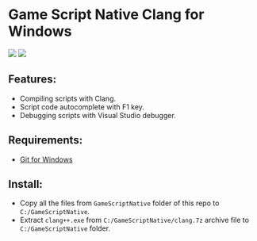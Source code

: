 # Game Script Native Clang for Windows

![](https://user-images.githubusercontent.com/28234322/154070160-bcede95a-10a9-42d2-89c6-70ff9d4b0cd5.png)
![](https://user-images.githubusercontent.com/28234322/154145764-2ea55012-e534-4e4d-b509-4cb4a04025ca.png)

## Features:

* Compiling scripts with Clang.
* Script code autocomplete with F1 key.
* Debugging scripts with Visual Studio debugger.

## Requirements:

* [Git for Windows](https://git-scm.com/download/win)

## Install:

* Copy all the files from `GameScriptNative` folder of this repo to `C:/GameScriptNative`.
* Extract `clang++.exe` from `C:/GameScriptNative/clang.7z` archive file to `C:/GameScriptNative` folder.
